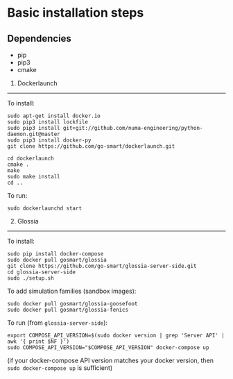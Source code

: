 Basic installation steps
========================

Dependencies
------------

-   pip
-   pip3
-   cmake

1. Dockerlaunch
---------------

To install:

    sudo apt-get install docker.io
    sudo pip3 install lockfile
    sudo pip3 install git+git://github.com/numa-engineering/python-daemon.git@master
    sudo pip3 install docker-py
    git clone https://github.com/go-smart/dockerlaunch.git

    cd dockerlaunch
    cmake .
    make
    sudo make install
    cd ..

To run:

    sudo dockerlaunchd start

2. Glossia
----------

To install:

    sudo pip install docker-compose
    sudo docker pull gosmart/glossia
    git clone https://github.com/go-smart/glossia-server-side.git
    cd glossia-server-side
    sudo ./setup.sh

To add simulation families (sandbox images):

    sudo docker pull gosmart/glossia-goosefoot
    sudo docker pull gosmart/glossia-fenics

To run (from `glossia-server-side`):

    export COMPOSE_API_VERSION=$(sudo docker version | grep 'Server API' | awk '{ print $NF }')
    sudo COMPOSE_API_VERSION="$COMPOSE_API_VERSION" docker-compose up

(if your docker-compose API version matches your docker version, then
`sudo docker-compose up` is sufficient)
